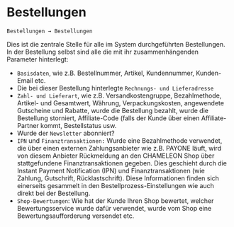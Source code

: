 # Bestellungen

```text
Bestellungen → Bestellungen
```

Dies ist die zentrale Stelle für alle im System durchgeführten Bestellungen. In der Bestellung selbst sind alle die mit ihr zusammenhängenden Parameter hinterlegt:

* `Basisdaten`, wie z.B. Bestellnummer, Artikel, Kundennummer, Kunden-Email etc.
* Die bei dieser Bestellung hinterlegte `Rechnungs- und Lieferadresse`
* `Zahl- und Lieferart`, wie z.B. Versandkostengruppe, Bezahlmethode, Artikel- und Gesamtwert, Währung, Verpackungskosten, angewendete Gutscheine und Rabatte, wurde die Bestellung bezahlt, wurde die Bestellung storniert, Affiliate-Code \(falls der Kunde über einen Affiliate-Partner kommt, Bestellstatus usw.
* Wurde der `Newsletter` abonniert?
* `IPN` und `Finanztransaktionen:` Wurde eine Bezahlmethode verwendet, die über einen externen Zahlungsanbieter wie z.B. PAYONE läuft, wird von diesem Anbieter Rückmeldung an den CHAMELEON Shop über stattgefundene Finanztransaktionen gegeben. Dies geschieht durch die Instant Payment Notification \(IPN\) und Finanztransaktionen \(wie Zahlung, Gutschrift, Rücklastschrift\). Diese Informationen finden sich einerseits gesammelt in den Bestellprozess-Einstellungen wie auch direkt bei der Bestellung. 
* `Shop-Bewertungen`: Wie hat der Kunde Ihren Shop bewertet, welcher Bewertungsservice wurde dafür verwendet, wurde vom Shop eine Bewertungsaufforderung versendet etc.

